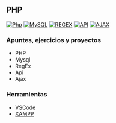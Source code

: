 ## PHP
[![Php](https://img.shields.io/badge/Php-787CB5?style=for-the-badge&logo=php&logoColor=white&labelColor=101010)](https://github.com/Alberto-mt/PHP)
[![MySQL](https://img.shields.io/badge/MySQL-4479A1?style=for-the-badge&logo=mysql&logoColor=white&labelColor=101010)](https://github.com/Alberto-mt/PHP)
[![REGEX](https://img.shields.io/badge/REGEX-2c9f45?style=for-the-badge&label=RGX&logoColor=white&labelColor=101010)](https://github.com/Alberto-mt/PHP)
[![API](https://img.shields.io/badge/API-7d3f98?style=for-the-badge&label=API&logoColor=white&labelColor=101010)](https://github.com/Alberto-mt/PHP)
[![AJAX](https://img.shields.io/badge/AJAX-005A9C?style=for-the-badge&logo=W3C&logoColor=white&labelColor=101010)](https://github.com/Alberto-mt/PHP)

### Apuntes, ejercicios y proyectos
 - PHP
 - Mysql
 - RegEx
 - Api
 - Ajax

### Herramientas
- [VSCode](https://code.visualstudio.com/)
- [XAMPP](https://www.apachefriends.org/)
